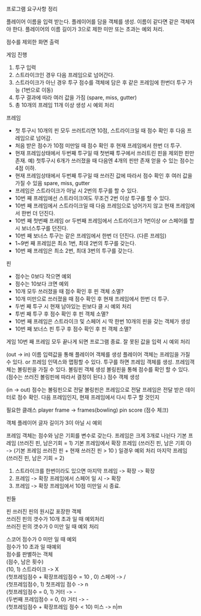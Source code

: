 프로그램 요구사항 정리

플레이어 이름을 입력 받는다.
플레이어를 담을 객체를 생성.
이름이 같다면 같은 객체여야 한다.
플레이어의 이름 길이가 3으로 제한 미만 또는 초과는 예외 처리.

점수를 제외한 화면 출력

게임 진행
1. 투구 입력
2. 스트라이크인 경우 다음 프레임으로 넘어간다.
3. 스트라이크가 아닌 경우 투구 점수를 객체에 담은 후 같은 프레임에 한번더 투구 가능 (1번으로 이동)
4. 투구 결과에 따라 여러 값을 가짐 (spare, miss, gutter)
5. 총 10개의 프레임 11개 이상 생성 시 예외 처리

프레임
- 첫 투구시 10개의 핀 모두 쓰러트리면 10점, 스트라이크일 때 점수 확인 후 다음 프레임으로 넘어감.
- 처음 받은 점수가 10점 미만일 때 점수 확인 후 현재 프레임에서 한번 더 투구.
- 현재 프레임상태에서 두번째 투구일 때 첫번째 투구에서 쓰러트린 핀을 제외한 핀만 존재. 예) 첫투구시 6개가 쓰러졌을 때 다음엔 4개의 핀만 존재 얻을 수 있는 점수는 4점 이하.
- 현재 프레임상태에서 두번째 투구일 때 쓰러진 값에 따라서 점수 확인 후 여러 값을 가질 수 있음 spare, miss, gutter
- 프레임은 스트라이크가 아닐 시 2번의 투구를 할 수 있다.
- 10번 째 프레임에선 스트라이크여도 무조건 2번 이상 투구를 할 수 있다.
- 10번 째 프레임에서 스트라이크일 때 다음 프레임으로 넘어가지 않고 현재 프레임에서 한번 더 던진다.
- 10번 째 첫번째 프레임 or 두번째 프레임에서 스트라이크가 1번이상 or 스페어를 할 시 보너스투구를 던진다.
- 10번 째 보너스 투구는 같은 프레임에서 한번 더 던진다. (다른 프레임)
- 1~9번 째 프레임은 최소 1번, 최대 2번의 투구를 갖는다.
- 10번 째 프레임은 최소 2번, 최대 3번의 투구를 갖는다.

핀
- 점수는 0보다 작으면 예외
- 점수는 10보다 크면 예외
- 10개 모두 쓰러졌을 때 점수 확인 후 핀 객체 소멸?
- 10개 미만으로 쓰러졌을 때 점수 확인 후 현재 프레임에서 한번 더 투구.
- 두번 째 투구 시 현재 남아있는 핀보다 클 시 예외 처리
- 투번 째 투구 후 점수 확인 후 핀 객체 소멸?
- 10번 째 프레임은 스트라이크 및 스페어 시 딱 한번 10개의 핀을 갖는 객체가 생성
- 10번 째 보너스 핀 투구 후 점수 확인 후 핀 객체 소멸?

게임
10번 째 프레임 모두 끝나게 되면 프로그램 종료.
잘 못된 값을 입력 시 예외 처리


(out -> in)
이름 입력값을 통해 플레이어 객체를 생성 
플레이어 객체는 프레임을 가질 수 있다. or 프레임 인덱스와 맵핑할 수 있다.
투구를 하면 프레임 객체를 생성.
프레임객체는 볼링핀을 가질 수 있다.
볼링핀 객체 생성
볼링핀을 통해 점수를 확인 할 수 있다. (점수는 쓰러진 볼링핀에 따라서 결정이 된다.)
점수 객체 생성 

(in -> out)
점수는 볼링핀으로 전달
볼링핀은 프레임으로 전달
프레임은 전달 받은 데이터로 점수 확인.
다음 프레임인지, 현재 프레임에서 다시 투구 할 것인지

필요한 클래스
player
frame -> frames(bowling)
pin
score (점수 체크)

객체
플레이어
글자 길이가 3이 아닐 시 예외

프레임 객체는 점수와 남은 기회를 변수로 갖는다.
프레임은 크게 3개로 나뉜다
기본 프레임 (쓰러진 핀, 남은기회 = 1)
기본 프레임에서 확장 프레임 (쓰러진 핀, 남은 기회 0) -> (기본 프레임 쓰러진 핀 + 현재 쓰러진 핀 > 10 ) 일경우 예외 처리 
마지막 프레임 (쓰러진 핀, 남은 기회 = 2)
1. 스트라이크를 한번이라도 있으면 마지막 프레임 -> 확장 -> 확장
2. 프레임 -> 확장 프레임에서 스페어 일 시 -> 확장
3. 프레임 -> 확장 프레임에서 10점 미만일 시 종료.

핀들


핀
쓰러진 핀의 원시값 포장한 객체  
쓰러진 핀의 갯수가 10개 초과 일 때 예외처리  
쓰러진 핀의 갯수가 0 미만 일 때 예외 처리  

스코어
점수가 0 미만 일 때 예외  
점수가 10 초과 일 때예외  
점수를 판별하는 객체  
(점수, 남은 횟수)  
(10, 1) 스트라이크 -> X  
(첫프레임점수 + 확장프레임점수 = 10 , 0) 스페어 -> /  
(첫프레임점수, 1) 첫프레임 점수 -> n  
(첫프레임점수 = 0, 1) 거터 -> -  
(두번째 프레임점수 = 0, 0) 거터 -> -  
(첫프레임점수 + 확장프레임 점수 < 10) 미스 -> n|m   